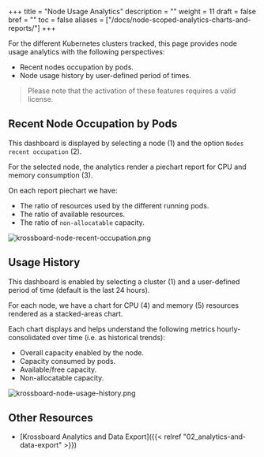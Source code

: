 +++
title = "Node Usage Analytics"
description = ""
weight = 11
draft = false
bref = ""
toc = false
aliases = ["/docs/node-scoped-analytics-charts-and-reports/"]
+++

For the different Kubernetes clusters tracked, this page provides node usage analytics with the following perspectives:

* Recent nodes occupation by pods.
* Node usage history by user-defined period of times.

> Please note that the activation of these features requires a valid license.

## Recent Node Occupation by Pods
This dashboard is displayed by selecting a node (1) and the option `Nodes recent occupation` (2).

For the selected node, the analytics render a piechart report for CPU and memory consumption (3).

On each report piechart we have:

  * The ratio of resources used by the different running pods.
  * The ratio of available resources.
  * The ratio of `non-allocatable` capacity.

![krossboard-node-recent-occupation.png](/images/docs/screenshorts/krossboard-nodes-recent-occupation-by-pods.png)

## Usage History
This dashboard is enabled by selecting a cluster (1) and a user-defined period of time (default is the last 24 hours).

For each node, we have a chart for CPU (4) and memory (5) resources rendered as a stacked-areas chart. 

Each chart displays and helps understand the following metrics hourly-consolidated over time (i.e. as historical trends): 

 * Overall capacity enabled by the node.
 * Capacity consumed by pods.
 * Available/free capacity. 
 * Non-allocatable capacity. 

![krossboard-node-usage-history.png](/images/docs/screenshorts/krossboard-nodes-usage-history.png)


## Other Resources
* [Krossboard Analytics and Data Export]({{< relref "02_analytics-and-data-export" >}})
